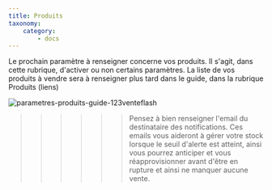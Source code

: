 ```yaml
---
title: Produits
taxonomy:
    category:
        - docs
---
```


Le prochain paramètre à renseigner concerne vos produits. Il s'agit, dans cette rubrique, d'activer ou non certains paramètres. La liste de vos produits à vendre sera à renseigner plus tard dans le guide, dans la rubrique Produits (liens)

![parametres-produits-guide-123venteflash](media/15961817825641/parametres-produits-guide-123venteflash.png)

>>>>>> Pensez à bien renseigner l'email du destinataire des notifications. Ces emails vous aideront à gérer votre stock lorsque le seuil d'alerte est atteint, ainsi vous pourrez anticiper et vous réapprovisionner avant d'être en rupture et ainsi ne manquer aucune vente. 